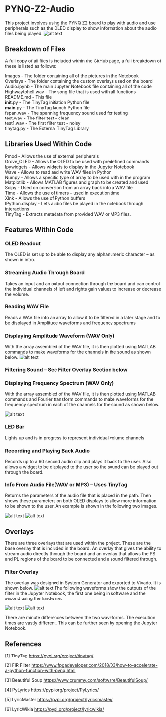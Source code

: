 # PYNQ-Z2-Audio

This project involves using the PYNQ Z2 board to play with audio and use peripherals such as the OLED display to show information about the audio files being played.
![alt text](https://github.com/Teirminator/PYNQ-Z2-Audio/blob/master/Images/r1.png)

## Breakdown of Files
A full copy of all files is included within the GitHub page, a full breakdown of these is listed as follows:

Images				- The folder containing all of the pictures in the Notebook <br>
Overlays			- The folder containing the custom overlays used on the board <br>
Audio.ipynb			- The main Jupyter Notebook file containing all of the code <br>
Highwaytohell.wav		-  The song file that is used with all functions <br>
README.md			- This file <br>
__init__.py			- The TinyTag initiation Python file <br>
__main__.py			- The TinyTag launch Python file <br>
fspan.wav			- The spanning frequency sound used for testing <br>
test.wav			- The filter test - clean <br>
test1.wav			- The first filter test - noisy <br>
tinytag.py			- The External TinyTag Library <br>

## Libraries Used Within Code

Pmod				- Allows the use of external peripherals <br>
Grove_OLED			- Allows the OLED to be used with predefined commands <br>
Ipywidgets			- Allows widgets to display in the Jupyter Notebook <br>
Wave				- Allows to read and write WAV files in Python <br>
Numpy			- Allows a specific type of array to be used with in the program <br>
Matplotlib			- Allows MATLAB figures and graph to be created and used <br>
Scipy				- Used on conversion from an array back into a WAV file <br>
Time				- Allows the use of timers – used in execution time <br>
Xlnk				- Allows the use of Python buffers <br>
IPython.display		- Lets audio files be played in the notebook through interactions <br>
TinyTag			- Extracts metadata from provided WAV or MP3 files. <br>

## Features Within Code
### OLED Readout
The OLED is set up to be able to display any alphanumeric character – as shown in intro.

### Streaming Audio Through Board
Takes an input and an output connection through the board and can control the individual channels of left and rights gain values to increase or decrease the volume.

### Reading WAV File
Reads a WAV file into an array to allow it to be filtered in a later stage and to be displayed in Amplitude waveforms and frequency spectrums

### Displaying Amplitude Waveform (WAV Only)
With the array assembled of the WAV file, it is then plotted using MATLAB commands to make waveforms for the channels in the sound as shown below.
![alt text](https://github.com/Teirminator/PYNQ-Z2-Audio/blob/master/Images/r2.png)

### Filtering Sound – See Filter Overlay Section below

### Displaying Frequency Spectrum (WAV Only)
With the array assembled of the WAV file, it is then plotted using MATLAB commands and Fourier transform commands to make waveforms for the frequency spectrum in each of the channels for the sound as shown below.
 
![alt text](https://github.com/Teirminator/PYNQ-Z2-Audio/blob/master/Images/r3.png)
### LED Bar
Lights up and is in progress to represent individual volume channels

### Recording and Playing Back Audio
Records up to a 60 second audio clip and plays it back to the user. Also allows a widget to be displayed to the user so the sound can be played out through the board.

### Info From Audio File(WAV or MP3) – Uses TinyTag
Returns the parameters of the audio file that is placed in the path. Then shows these parameters on both OLED displays to allow more information to be shown to the user. An example is shown in the following two images.

 ![alt text](https://github.com/Teirminator/PYNQ-Z2-Audio/blob/master/Images/r4.png)
 ![alt text](https://github.com/Teirminator/PYNQ-Z2-Audio/blob/master/Images/r5.png)
## Overlays
There are three overlays that are used within the project. These are the base overlay that is included in the board. An overlay that gives the ability to stream audio directly through the board and an overlay that allows the PS and PL regions of the board to be connected and a sound filtered through.

### Filter Overlay
The overlay was designed in System Generator and exported to Vivado. It is shown below.
![alt text](https://github.com/Teirminator/PYNQ-Z2-Audio/blob/master/Images/r6.png) 
The following waveforms show the outputs of the filter in the Jupyter Notebook, the first one being in software and the second using the hardware.

  ![alt text](https://github.com/Teirminator/PYNQ-Z2-Audio/blob/master/Images/r7.png)
  ![alt text](https://github.com/Teirminator/PYNQ-Z2-Audio/blob/master/Images/r8.png)

There are minute differences between the two waveforms. The execution times are vastly different. This can be further seen by opening the Jupyter Notebook.



## References
[1] TinyTag
https://pypi.org/project/tinytag/

[2] FIR Filter
https://www.fpgadeveloper.com/2018/03/how-to-accelerate-a-python-function-with-pynq.html

[3] Beautiful Soup 
https://www.crummy.com/software/BeautifulSoup/

[4] PyLyrics
https://pypi.org/project/PyLyrics/

[5] LyricMaster
https://pypi.org/project/lyricsmaster/

[6] LyricWikia
https://pypi.org/project/lyricwikia/

